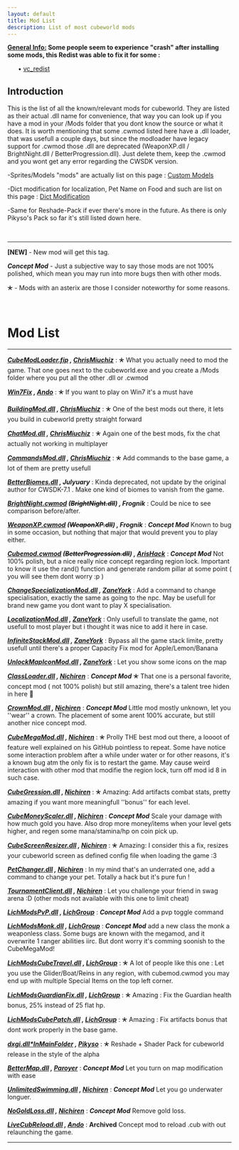 ```yaml
---
layout: default
title: Mod List
description: List of most cubeworld mods
---
```

**<u>General Info:</u> Some people seem to experience "crash" after installing some mods, this Redist was able to fix it for some :**

&nbsp;&nbsp;&nbsp;&nbsp;&nbsp;&nbsp;&bull; [vc_redist ](https://support.microsoft.com/en-ca/help/2977003/the-latest-supported-visual-c-downloads)

## Introduction

This is the list of all the known/relevant mods for cubeworld. They are listed as their actual .dll name for convenience, that way you can look up if you have a mod in your /Mods folder that you dont know the source or what it does. It is worth mentioning that some .cwmod listed here have a .dll loader, that was usefull a couple days, but since the modloader have legacy support for .cwmod those .dll are deprecated (WeaponXP.dll / BrightNight.dll / BetterProgression.dll). Just delete them, keep the .cwmod and you wont get any error regarding the CWSDK version.

-Sprites/Models "mods" are actually list on this page : [Custom Models](https://paroyer.github.io/ModCatalogue/Mods/Models)

-Dict modification for localization, Pet Name on Food and such are list on this page : [Dict Modification](https://paroyer.github.io/ModCatalogue/Mods/Dict)

-Same for Reshade-Pack if ever there's more in the future. As there is only Pikyso's Pack so far it's still listed down here.

&nbsp;&nbsp;&nbsp;&nbsp;&nbsp;&nbsp;

_________________

**\[NEW\]** - New mod will get this tag.

_**_Concept Mod_**_ - Just a subjective way to say those mods are not 100% polished, which mean you may run into more bugs then with other mods.

&#128945; - Mods with an asterix are those I consider noteworthy for some reasons.

&nbsp;&nbsp;&nbsp;&nbsp;&nbsp;&nbsp;

# Mod List

_________________

***[CubeModLoader.fip](https://paroyer.github.io/ModCatalogue/Mods/ModLoader) , [ChrisMiuchiz](https://github.com/ChrisMiuchiz)*** : &#128945; What you actually need to mod the game. That one goes next to the cubeworld.exe and you create a /Mods folder where you put all the other .dll or .cwmod

***[Win7Fix](https://github.com/CWTesseract/win7fix) , [Ando](https://github.com/Andoryuuta)*** : &#128945; If you want to play on Win7 it's a must have

***[BuildingMod.dll](https://paroyer.github.io/ModCatalogue/Mods/BuildingMod) , [ChrisMiuchiz](https://github.com/ChrisMiuchiz)*** : &#128945; One of the best mods out there, it lets you build in cubeworld pretty straight forward

***[ChatMod.dll](https://paroyer.github.io/ModCatalogue/Mods/ChatMod) , [ChrisMiuchiz](https://github.com/ChrisMiuchiz)*** : &#128945; Again one of the best mods, fix the chat actually not working in multiplayer

***[CommandsMod.dll](https://paroyer.github.io/ModCatalogue/Mods/CommandsMod) , [ChrisMiuchiz](https://github.com/ChrisMiuchiz)*** : &#128945; Add commands to the base game, a lot of them are pretty usefull

***[BetterBiomes.dll](https://paroyer.github.io/ModCatalogue/Mods/BetterBiomes) , Julyuary*** : Kinda deprecated, not update by the original author for CWSDK-7.1 . Make one kind of biomes to vanish from the game.

***[BrightNight.cwmod](https://paroyer.github.io/ModCatalogue/Mods/BrightNight) (~~BrightNight.dll~~) , Frognik*** : Could be nice to see comparison before/after.

***[WeaponXP.cwmod](https://paroyer.github.io/ModCatalogue/Mods/WeaponXP) (~~WeaponXP.dll~~) , Frognik*** : _**_Concept Mod_**_ Known to bug in some occasion, but nothing that major that would prevent you to play either.

***[Cubemod.cwmod](https://paroyer.github.io/ModCatalogue/Mods/CubeMod) (~~BetterProgression.dll~~) , [ArisHack](https://github.com/arishackstv)*** : _**_Concept Mod_**_ Not 100% polish, but a nice really nice concept regarding region lock. Important to know it use the rand() function and generate random pillar at some point ( you will see them dont worry :p )


***[ChangeSpecializationMod.dll](https://paroyer.github.io/ModCatalogue/Mods/ChangeSpecializationMod) , [ZaneYork](https://github.com/ZaneYork)*** : Add a command to change specialisation, exactly the same as going to the npc. May be usefull for brand new game you dont want to play X specialisation.

***[LocalizationMod.dll](https://paroyer.github.io/ModCatalogue/Mods/LocalizationMod) , [ZaneYork](https://github.com/ZaneYork)*** : Only usefull to translate the game, not usefull to most player but i thought it was nice to add it here in case.

***[InfiniteStackMod.dll](https://paroyer.github.io/ModCatalogue/Mods/InfiniteStackMod) , [ZaneYork](https://github.com/ZaneYork)*** : Bypass all the game stack limite, pretty usefull until there's a proper Capacity Fix mod for Apple/Lemon/Banana

***[UnlockMapIconMod.dll](https://paroyer.github.io/ModCatalogue/Mods/UnlockMapIconMod) , [ZaneYork](https://github.com/ZaneYork)*** : Let you show some icons on the map

***[ClassLoader.dll](https://paroyer.github.io/ModCatalogue/Mods/ClassLoader) , [Nichiren](https://github.com/thetrueoneshots)*** : _**_Concept Mod_**_ &#128945; That one is a personal favorite, concept mod ( not 100% polish) but still amazing, there's a talent tree hiden in here 👀

***[CrownMod.dll](https://paroyer.github.io/ModCatalogue/Mods/CrownMod) , [Nichiren](https://github.com/thetrueoneshots)*** : _**_Concept Mod_**_ Little mod mostly unknown, let you ''wear'' a crown. The placement of some arent 100% accurate, but still another nice concept mod.

***[CubeMegaMod.dll](https://paroyer.github.io/ModCatalogue/Mods/CubeMegaMod) , [Nichiren](https://github.com/thetrueoneshots)*** : &#128945; Prolly THE best mod out there, a loooot of feature well explained on his GitHub pointless to repeat. Some have notice some interaction problem after a while under water or for other reasons, it's a known bug atm the only fix is to restart the game. May cause weird interaction with other mod that modifie the region lock, turn off mod id 8 in such case.

***[CubeGression.dll](https://paroyer.github.io/ModCatalogue/Mods/CubeGression) , [Nichiren](https://github.com/thetrueoneshots)*** : &#128945; Amazing: Add artifacts combat stats, pretty amazing if you want more meaningfull ''bonus'' for each level.

***[CubeMoneyScaler.dll](https://paroyer.github.io/ModCatalogue/Mods/CubeMoneyScaler) , [Nichiren](https://github.com/thetrueoneshots)*** : _**_Concept Mod_**_ Scale your damage with how much gold you have. Also drop more money/items when your level gets higher, and regen some mana/stamina/hp on coin pick up.

***[CubeScreenResizer.dll](https://paroyer.github.io/ModCatalogue/Mods/CubeScreenResizer) , [Nichiren](https://github.com/thetrueoneshots)*** : &#128945; Amazing: I consider this a fix, resizes your cubeworld screen as defined config file when loading the game :3 

***[PetChanger.dll](https://paroyer.github.io/ModCatalogue/Mods/PetChanger) , [Nichiren](https://github.com/thetrueoneshots)*** : In my mind that's an underrated one, add a command to change your pet. Totally a hack but it's pure fun !

***[TournamentClient.dll](https://paroyer.github.io/ModCatalogue/Mods/TournamentClient) , [Nichiren](https://github.com/thetrueoneshots)*** : Let you challenge your friend in swag arena :D (other mods not available with this one to limit cheat)

***[LichModsPvP.dll](https://paroyer.github.io/ModCatalogue/Mods/LichModsPvP) , [LichGroup](https://github.com/LockManipulator)*** : _**_Concept Mod_**_ Add a pvp toggle command 

***[LichModsMonk.dll](https://paroyer.github.io/ModCatalogue/Mods/LichModsMonk) , [LichGroup](https://github.com/LockManipulator)*** : _**_Concept Mod_**_ add a new class the monk a weaponless class. Some bugs are known with the megamod, and it overwrite 1 ranger abilities iirc. But dont worry it's comming soonish to the CubeMegaMod!

***[LichModsCubeTravel.dll](https://paroyer.github.io/ModCatalogue/Mods/LichModsCubeTravel) , [LichGroup](https://github.com/LockManipulator)*** : &#128945; A lot of people like this one : Let you use the Glider/Boat/Reins in any region, with cubemod.cwmod you may end up with multiple Special Items on the top left corner.

***[LichModsGuardianFix.dll](https://paroyer.github.io/ModCatalogue/Mods/LichModsGuardianFix) , [LichGroup](https://github.com/LockManipulator)*** : &#128945; Amazing : Fix the Guardian health bonus, 25% instead of 25 flat hp.

***[LichModsCubePatch.dll](https://paroyer.github.io/ModCatalogue/Mods/LichModsCubePatch) , [LichGroup](https://github.com/LockManipulator)*** : &#128945; Amazing : Fix artifacts bonus that dont work properly in the base game.

***[dxgi.dll\*InMainFolder](https://paroyer.github.io/ModCatalogue/Mods/Reshade) , [Pikyso](https://www.reddit.com/r/CubeWorld/comments/mkzp5k/cube_world_enhanced_atmosphere_official_launch/)*** : &#128945; Reshade + Shader Pack for cubeworld release in the style of the alpha

***[BetterMap.dll](https://paroyer.github.io/ModCatalogue/Mods/BetterMap) , [Paroyer](https://github.com/Paroyer)*** : _**_Concept Mod_**_ Let you turn on map modification with ease

***[UnlimitedSwimming.dll](https://paroyer.github.io/ModCatalogue/Mods/UnlimitedSwimming) , [Nichiren](https://github.com/thetrueoneshots)*** : _**_Concept Mod_**_ Let you go underwater longuer.

***[NoGoldLoss.dll](https://paroyer.github.io/ModCatalogue/Mods/NoGoldLoss) , [Nichiren](https://github.com/thetrueoneshots)*** : _**_Concept Mod_**_ Remove gold loss.

***[LiveCubReload.dll](https://github.com/CWTesseract/LiveCubReload) , [Ando](https://github.com/Andoryuuta)*** : **Archived** Concept mod to reload .cub with out relaunching the game.

_________________


<script src="https://utteranc.es/client.js"
        repo="Paroyer/Comment" 
        issue-term="pathname"
        theme="github-dark"
        label="Comment"
        crossorigin="anonymous"
        async>
</script>  
